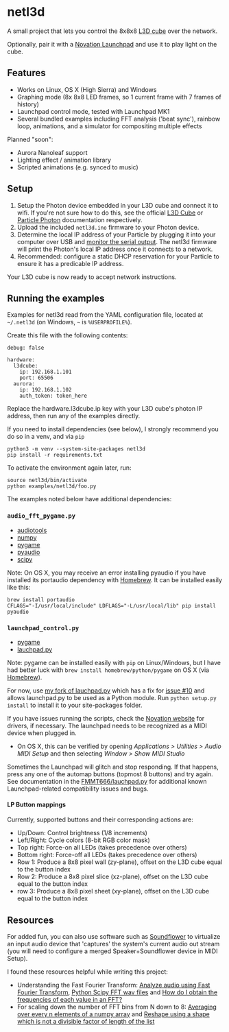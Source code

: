netl3d
======
A small project that lets you control the 8x8x8 [L3D cube](http://www.lookingglassfactory.com/product/8x8x8-l3d-cube/) over the network.

Optionally, pair it with a [Novation Launchpad](https://global.novationmusic.com/launch/launchpad) and use it to play light on the cube.

## Features
- Works on Linux, OS X (High Sierra) and Windows
- Graphing mode (8x 8x8 LED frames, so 1 current frame with 7 frames of history)
- Launchpad control mode, tested with Launchpad MK1
- Several bundled examples including FFT analysis ('beat sync'), rainbow loop, animations, and a simulator for compositing multiple effects

Planned "soon":
- Aurora Nanoleaf support
- Lighting effect / animation library
- Scripted animations (e.g. synced to music)

## Setup
1. Setup the Photon device embedded in your L3D cube and connect it to wifi. If you're not sure how to do this, see the official [L3D Cube](http://cubetube.org/docs/) or [Particle Photon](https://docs.particle.io/guide/getting-started/start/core/) documentation respectively.
2. Upload the included `netl3d.ino` firmware to your Photon device.
3. Determine the local IP address of your Particle by plugging it into your computer over USB and [monitor the serial output](https://docs.particle.io/reference/cli/#particle-serial-monitor). The netl3d firmware will print the Photon's local IP address once it connects to a network.
4. Recommended: configure a static DHCP reservation for your Particle to ensure it has a predicable IP address.

Your L3D cube is now ready to accept network instructions.

## Running the examples
Examples for netl3d read from the YAML configuration file, located at `~/.netl3d` (on Windows, `~` is `%USERPROFILE%`).

Create this file with the following contents:
```
debug: false

hardware:
  l3dcube:
    ip: 192.168.1.101
    port: 65506
  aurora:
    ip: 192.168.1.102
    auth_token: token_here
```
Replace the hardware.l3dcube.ip key with your L3D cube's photon IP address, then run any of the examples directly.

If you need to install dependencies (see below), I strongly recommend you do so in a venv, and via `pip`
```
python3 -m venv --system-site-packages netl3d
pip install -r requirements.txt
```

To activate the environment again later, run:
```
source netl3d/bin/activate
python examples/netl3d/foo.py
```

The examples noted below have additional dependencies:
### `audio_fft_pygame.py`
- [audiotools](http://audiotools.sourceforge.net/)
- [numpy](http://www.numpy.org/)
- [pygame](http://www.pygame.org/lofi.html)
- [pyaudio](https://people.csail.mit.edu/hubert/pyaudio/)
- [scipy](https://www.scipy.org/)

Note: On OS X, you may receive an error installing pyaudio if you have installed its portaudio dependency with [Homebrew](brew.sh). It can be installed easily like this:
```
brew install portaudio
CFLAGS="-I/usr/local/include" LDFLAGS="-L/usr/local/lib" pip install pyaudio
```

### `launchpad_control.py`
- [pygame](http://www.pygame.org/lofi.html)
- [lauchpad.py](https://github.com/FMMT666/launchpad.py)

Note: pygame can be installed easily with `pip` on Linux/Windows, but I have had better luck with `brew install homebrew/python/pygame` on OS X (via [Homebrew](brew.sh)).

For now, use [my fork of lauchpad.py](https://github.com/stewartadam/launchpad.py) which has a fix for [issue #10](https://github.com/FMMT666/launchpad.py/issues/10) and allows launchpad.py to be used as a Python module. Run `python setup.py install` to install it to your site-packages folder.

If you have issues running the scripts, check the [Novation website](https://global.novationmusic.com/support/product-downloads) for drivers, if necessary. The launchpad needs to be recognized as a MIDI device when plugged in.
- On OS X, this can be verified by opening *Applications > Utilities > Audio MIDI Setup* and then selecting *Window > Show MIDI Studio*

Sometimes the Launchpad will glitch and stop responding. If that happens, press any one of the automap buttons (topmost 8 buttons) and try again. See documentation in the [FMMT666/lauchpad.py](https://github.com/FMMT666/launchpad.py) for additional known Launchpad-related compatibility issues and bugs.

#### LP Button mappings
Currently, supported buttons and their corresponding actions are:
- Up/Down: Control brightness (1/8 increments)
- Left/Right: Cycle colors (8-bit RGB color mask)
- Top right: Force-on all LEDs (takes precedence over others)
- Bottom right: Force-off all LEDs (takes precedence over others)
- Row 1: Produce a 8x8 pixel wall (zy-plane), offset on the L3D cube equal to the button index
- Row 2: Produce a 8x8 pixel slice (xz-plane), offset on the L3D cube equal to the button index
- row 3: Produce a 8x8 pixel sheet (xy-plane), offset on the L3D cube equal to the button index

## Resources
For added fun, you can also use software such as [Soundflower](https://rogueamoeba.com/freebies/soundflower/) to virtualize an input audio device that 'captures' the system's current audio out stream (you will need to configure a merged Speaker+Soundflower device in MIDI Setup).

I found these resources helpful while writing this project:
- Understanding the Fast Fourier Transform: [Analyze audio using Fast Fourier Transform](http://stackoverflow.com/questions/604453/analyze-audio-using-fast-fourier-transform), [Python Scipy FFT wav files](http://stackoverflow.com/questions/23377665/python-scipy-fft-wav-files) and [How do I obtain the frequencies of each value in an FFT?](http://stackoverflow.com/questions/4364823/how-do-i-obtain-the-frequencies-of-each-value-in-an-fft)
- For scaling down the number of FFT bins from N down to 8: [Averaging over every n elements of a numpy array](http://stackoverflow.com/questions/15956309/averaging-over-every-n-elements-of-a-numpy-array) and [Reshape using a shape which is not a divisible factor of length of the list](http://stackoverflow.com/questions/10243878/reshape-using-a-shape-which-is-not-a-divisible-factor-of-length-of-the-list)
